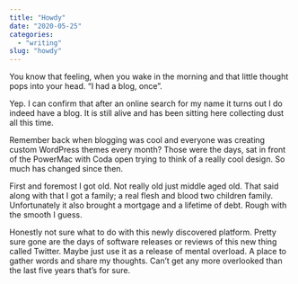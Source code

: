 ```yaml
---
title: "Howdy"
date: "2020-05-25"
categories: 
  - "writing"
slug: "howdy"
---
```


You know that feeling, when you wake in the morning and that little thought pops into your head. “I had a blog, once”.

Yep. I can confirm that after an online search for my name it turns out I do indeed have a blog. It is still alive and has been sitting here collecting dust all this time.

Remember back when blogging was cool and everyone was creating custom WordPress themes every month? Those were the days, sat in front of the PowerMac with Coda open trying to think of a really cool design. So much has changed since then.

First and foremost I got old. Not really old just middle aged old. That said along with that I got a family; a real flesh and blood two children family. Unfortunately it also brought a mortgage and a lifetime of debt. Rough with the smooth I guess.

Honestly not sure what to do with this newly discovered platform. Pretty sure gone are the days of software releases or reviews of this new thing called Twitter. Maybe just use it as a release of mental overload. A place to gather words and share my thoughts. Can’t get any more overlooked than the last five years that’s for sure.
